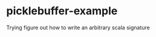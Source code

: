 picklebuffer-example
====================

Trying figure out how to write an arbitrary scala signature
